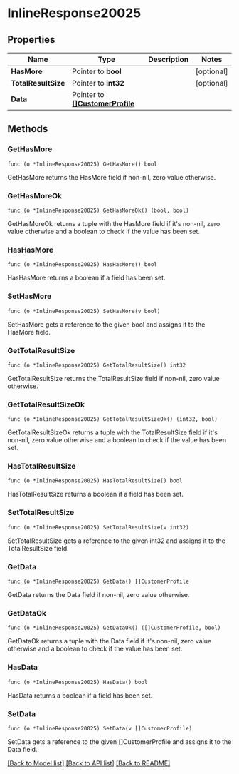# InlineResponse20025

## Properties

Name | Type | Description | Notes
------------ | ------------- | ------------- | -------------
**HasMore** | Pointer to **bool** |  | [optional] 
**TotalResultSize** | Pointer to **int32** |  | [optional] 
**Data** | Pointer to [**[]CustomerProfile**](CustomerProfile.md) |  | 

## Methods

### GetHasMore

`func (o *InlineResponse20025) GetHasMore() bool`

GetHasMore returns the HasMore field if non-nil, zero value otherwise.

### GetHasMoreOk

`func (o *InlineResponse20025) GetHasMoreOk() (bool, bool)`

GetHasMoreOk returns a tuple with the HasMore field if it's non-nil, zero value otherwise
and a boolean to check if the value has been set.

### HasHasMore

`func (o *InlineResponse20025) HasHasMore() bool`

HasHasMore returns a boolean if a field has been set.

### SetHasMore

`func (o *InlineResponse20025) SetHasMore(v bool)`

SetHasMore gets a reference to the given bool and assigns it to the HasMore field.

### GetTotalResultSize

`func (o *InlineResponse20025) GetTotalResultSize() int32`

GetTotalResultSize returns the TotalResultSize field if non-nil, zero value otherwise.

### GetTotalResultSizeOk

`func (o *InlineResponse20025) GetTotalResultSizeOk() (int32, bool)`

GetTotalResultSizeOk returns a tuple with the TotalResultSize field if it's non-nil, zero value otherwise
and a boolean to check if the value has been set.

### HasTotalResultSize

`func (o *InlineResponse20025) HasTotalResultSize() bool`

HasTotalResultSize returns a boolean if a field has been set.

### SetTotalResultSize

`func (o *InlineResponse20025) SetTotalResultSize(v int32)`

SetTotalResultSize gets a reference to the given int32 and assigns it to the TotalResultSize field.

### GetData

`func (o *InlineResponse20025) GetData() []CustomerProfile`

GetData returns the Data field if non-nil, zero value otherwise.

### GetDataOk

`func (o *InlineResponse20025) GetDataOk() ([]CustomerProfile, bool)`

GetDataOk returns a tuple with the Data field if it's non-nil, zero value otherwise
and a boolean to check if the value has been set.

### HasData

`func (o *InlineResponse20025) HasData() bool`

HasData returns a boolean if a field has been set.

### SetData

`func (o *InlineResponse20025) SetData(v []CustomerProfile)`

SetData gets a reference to the given []CustomerProfile and assigns it to the Data field.


[[Back to Model list]](../README.md#documentation-for-models) [[Back to API list]](../README.md#documentation-for-api-endpoints) [[Back to README]](../README.md)


